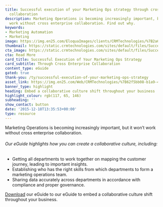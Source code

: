 ```yaml
---
title: Successful execution of your Marketing Ops strategy through cross Enterprise
  collaboration
description: Marketing Operations is becoming increasingly important, but it won’t
  work without cross enterprise collaboration. Find out why.
keywords:
- Marketing Automation
- Marketing
image: https://img.en25.com/EloquaImages/clients/CRMTechnologies/%7B2a64d15e-3da8-4f2e-8f6d-b40e9544d11c%7D_LP-M-EM4.jpg
thumbnail: https://static.crmtechnologies.com/sites/default/files/SuccessfulExecution_1.png
cta_image: https://static.crmtechnologies.com/sites/default/files/SuccessfulExecution.png
cta: Read More
card_title: Successful Execution of Your Marketing Ops Strategy
card_subtitle: Through Cross Enterprise Collaboration
content_type: eGuide
gated: true
thank-you: /ty/successful-execution-of-your-marketing-ops-strategy
asset_link: https://img.en25.com/Web/CRMTechnologies/%7B62f5bb08-b1a9-4389-9231-4d1a1d3d5ddd%7D_Successful_execution_of_your_Marketing_Ops_strategy_through_cross_Enterprise_collaboration_V2.pdf
banner_type: highlight
heading: Embed a collaborative culture shift throughout your business
highlight_colour: rgb(117, 65, 146)
subheading: ''
show_contact: button
date: '2015-12-18T13:35:53+00:00'
type: resource
---
```

Marketing Operations is becoming increasingly important, but it won’t work without cross enterprise collaboration.

###### Our eGuide highlights how you can create a collaborative culture, including:

* Getting all departments to work together on mapping the customer journey, leading to important insights.
* Establishing who has the right skills from which departments to form a marketing operations team.
* Sharing data accurately across departments in accordance with compliance and proper governance.

[Download](http://interact.crmtechnologies.com/a-guide-to-successful-demand-gen-led-marketing) our eGuide to our eGuide to embed a collaborative culture shift throughout your business.
